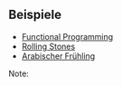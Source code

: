 ## <i class="fa fa-ellipsis-h" aria-hidden="true"></i> Beispiele

* <!-- .element: class="fragment" --> <a target="_blank"  href="http://slides.com/gsklee/functional-programming-in-5-minutes#/">Functional Programming</a>
* <!-- .element: class="fragment" --> <a target="_blank"  href="http://rollingstones.vizzuality.com/#/">Rolling Stones</a>
* <!-- .element: class="fragment" --> <a target="_blank"  href="https://www.cfr.org/interactives/arab-uprisings-five-years#!/arab-uprisings-five-years">Arabischer Frühling</a>

Note:
